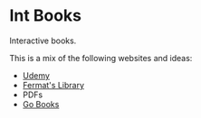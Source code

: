 # Int Books

Interactive books.

This is a mix of the following websites and ideas:

- [Udemy](https://udemy.com)
- [Fermat's Library](https://fermatslibrary.com/)
- PDFs
- [Go Books](https://gobooks.com/)
